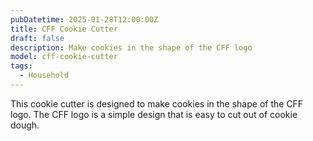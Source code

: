```yaml
---
pubDatetime: 2025-01-28T12:00:00Z
title: CFF Cookie Cutter
draft: false
description: Make cookies in the shape of the CFF logo
model: cff-cookie-cutter
tags:
  - Household
---
```


This cookie cutter is designed to make cookies in the shape of the CFF logo.
The CFF logo is a simple design that is easy to cut out of cookie dough.
